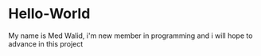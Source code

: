 # Hello-World
My name is Med Walid, i'm new member in programming and i will hope to advance in this project
